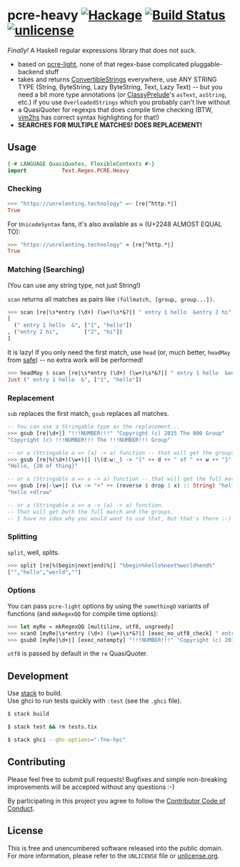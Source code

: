 # pcre-heavy [![Hackage](https://img.shields.io/hackage/v/pcre-heavy.svg?style=flat)](https://hackage.haskell.org/package/pcre-heavy) [![Build Status](https://img.shields.io/travis/myfreeweb/pcre-heavy.svg?style=flat)](https://travis-ci.org/myfreeweb/pcre-heavy) [![unlicense](https://img.shields.io/badge/un-license-green.svg?style=flat)](http://unlicense.org)

*Finally!* A Haskell regular expressions library that does not suck.

- based on [pcre-light], none of that regex-base complicated pluggable-backend stuff
- takes and returns [ConvertibleStrings] everywhere, use ANY STRING TYPE (String, ByteString, Lazy ByteString, Text, Lazy Text) -- but you need a bit more type annotations (or [ClassyPrelude]'s `asText`, `asString`, etc.) if you use `OverloadedStrings` which you probably can't live without
- a QuasiQuoter for regexps that does compile time checking (BTW, [vim2hs] has correct syntax highlighting for that!)
- **SEARCHES FOR MULTIPLE MATCHES! DOES REPLACEMENT!**

[pcre-light]: https://hackage.haskell.org/package/pcre-light
[ConvertibleStrings]: https://hackage.haskell.org/package/string-conversions
[ClassyPrelude]: https://hackage.haskell.org/package/classy-prelude
[vim2hs]: https://github.com/dag/vim2hs#quasi-quoting

## Usage

```haskell
{-# LANGUAGE QuasiQuotes, FlexibleContexts #-}
import           Text.Regex.PCRE.Heavy
```

### Checking

```haskell
>>> "https://unrelenting.technology" =~ [re|^http.*|]
True
```

For `UnicodeSyntax` fans, it's also available as ≈ (U+2248 ALMOST EQUAL TO):

```haskell
>>> "https://unrelenting.technology" ≈ [re|^http.*|]
True
```

### Matching (Searching)

(You can use any string type, not just String!)

`scan` returns all matches as pairs like `(fullmatch, [group, group...])`.

```haskell
>>> scan [re|\s*entry (\d+) (\w+)\s*&?|] " entry 1 hello  &entry 2 hi" :: [(String, [String])]
[
  (" entry 1 hello  &", ["1", "hello"])
, ("entry 2 hi",        ["2", "hi"])
]
```

It is lazy!
If you only need the first match, use `head` (or, much better, `headMay` from [safe]) -- no extra work will be performed!

```haskell
>>> headMay $ scan [re|\s*entry (\d+) (\w+)\s*&?|] " entry 1 hello  &entry 2 hi"
Just (" entry 1 hello  &", ["1", "hello"])
```

[safe]: https://hackage.haskell.org/package/safe

### Replacement

`sub` replaces the first match, `gsub` replaces all matches.

```haskell
-- You can use a Stringable type as the replacement...
>>> gsub [re|\d+|] "!!!NUMBER!!!" "Copyright (c) 2015 The 000 Group"
"Copyright (c) !!!NUMBER!!! The !!!NUMBER!!! Group"

-- or a (Stringable a => [a] -> a) function -- that will get the groups...
>>> gsub [re|%(\d+)(\w+)|] (\(d:w:_) -> "{" ++ d ++ " of " ++ w ++ "}" :: String) "Hello, %20thing"
"Hello, {20 of thing}"

-- or a (Stringable a => a -> a) function -- that will get the full match...
>>> gsub [re|-\w+|] (\x -> "+" ++ (reverse $ drop 1 x) :: String) "hello -world"
"hello +dlrow"

-- or a (Stringable a => a -> [a] -> a) function.
-- That will get both the full match and the groups.
-- I have no idea why you would want to use that, but that's there :-)
```

### Splitting

`split`, well, splits.

```haskell
>>> split [re|%(begin|next|end)%|] "%begin%hello%next%world%end%"
["","hello","world",""]
```

### Options

You can pass `pcre-light` options by using the `somethingO` variants of functions (and `mkRegexQQ` for compile time options):

```haskell
>>> let myRe = mkRegexQQ [multiline, utf8, ungreedy]
>>> scanO [myRe|\s*entry (\d+) (\w+)\s*&?|] [exec_no_utf8_check] " entry 1 hello  &entry 2 hi" :: [[String]]
>>> gsubO [myRe|\d+|] [exec_notempty] "!!!NUMBER!!!" "Copyright (c) 2015 The 000 Group"
```

`utf8` is passed by default in the `re` QuasiQuoter.

## Development

Use [stack] to build.  
Use ghci to run tests quickly with `:test` (see the `.ghci` file).

```bash
$ stack build

$ stack test && rm tests.tix

$ stack ghci --ghc-options="-fno-hpc"
```

[stack]: https://github.com/commercialhaskell/stack

## Contributing

Please feel free to submit pull requests!
Bugfixes and simple non-breaking improvements will be accepted without any questions :-)

By participating in this project you agree to follow the [Contributor Code of Conduct](http://contributor-covenant.org/version/1/2/0/).

## License

This is free and unencumbered software released into the public domain.  
For more information, please refer to the `UNLICENSE` file or [unlicense.org](http://unlicense.org).
